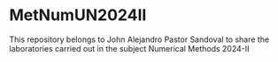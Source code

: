 # MetNumUN2024II

This repository belongs to John Alejandro Pastor Sandoval to share the laboratories carried out in the subject Numerical Methods 2024-II

